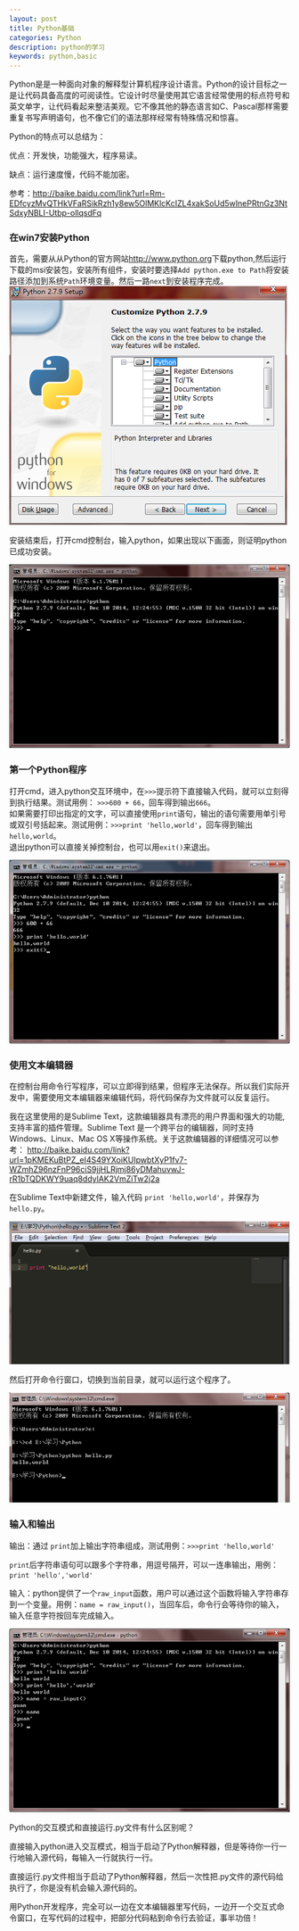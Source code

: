 ```yaml
---
layout: post
title: Python基础
categories: Python
description: python的学习
keywords: python,basic
---
```


Python是是一种面向对象的解释型计算机程序设计语言。Python的设计目标之一是让代码具备高度的可阅读性。它设计时尽量使用其它语言经常使用的标点符号和英文单字，让代码看起来整洁美观。它不像其他的静态语言如C、Pascal那样需要重复书写声明语句，也不像它们的语法那样经常有特殊情况和惊喜。

Python的特点可以总结为：

优点：开发快，功能强大，程序易读。

缺点：运行速度慢，代码不能加密。

参考：<http://baike.baidu.com/link?url=Rm-EDfcyzMvQTHkVFaRSikRzh1y8ew5OlMKlcKcIZL4xakSoUd5wInePRtnGz3NtSdxyNBLI-Utbp-ollqsdFq>

### 在win7安装Python

首先，需要从从Python的官方网站<http://www.python.org>下载python,然后运行下载的msi安装包，安装所有组件，安装时要选择`Add python.exe to Path`将安装路径添加到系统`Path`环境变量。然后一路`next`到安装程序完成。  
![python-install-1](/images/posts/python/install-1.png)

安装结束后，打开cmd控制台，输入python，如果出现以下画面，则证明python已成功安装。

![python-install](/images/posts/python/install.png)

### 第一个Python程序

打开cmd，进入python交互环境中，在`>>>`提示符下直接输入代码，就可以立刻得到执行结果。测试用例：
`>>>600 + 66`，回车得到输出`666`。  
如果需要打印出指定的文字，可以直接使用`print`语句，输出的语句需要用单引号或双引号括起来。测试用例：`>>>print 'hello,world'`，回车得到输出`hello,world`。  
退出python可以直接关掉控制台，也可以用`exit()`来退出。

![python-test-1](/images/posts/python/test-1.png)

### 使用文本编辑器

在控制台用命令行写程序，可以立即得到结果，但程序无法保存。所以我们实际开发中，需要使用文本编辑器来编辑代码，将代码保存为文件就可以反复运行。  

我在这里使用的是Sublime Text，这款编辑器具有漂亮的用户界面和强大的功能,支持丰富的插件管理。Sublime Text 是一个跨平台的编辑器，同时支持Windows、Linux、Mac OS X等操作系统。关于这款编辑器的详细情况可以参考：
<http://baike.baidu.com/link?url=1pKMEKuBtPZ_eI4S49YXoiKUIpwbtXyP1fv7-WZmhZ96nzFnP96ciS9jjHLRjmj86yDMahuvwJ-rR1bTQDKWY9uaq8ddylAK2VmZiTw2j2a>

在Sublime Text中新建文件，输入代码 `print 'hello,world'`，并保存为`hello.py`。

![python-edit-1](/images/posts/python/edit-1.png)

然后打开命令行窗口，切换到当前目录，就可以运行这个程序了。

![python-test-2](/images/posts/python/test-2.png)

### 输入和输出

输出：通过 `print`加上输出字符串组成，测试用例：`>>>print 'hello,world'`  

`print`后字符串语句可以跟多个字符串，用逗号隔开，可以一连串输出，用例：`print 'hello','world'`  

输入：python提供了一个`raw_input`函数，用户可以通过这个函数将输入字符串存到一个变量。用例：`name = raw_input()`，当回车后，命令行会等待你的输入，输入任意字符按回车完成输入。

![python-test-3](/images/posts/python/test-3.png)

Python的交互模式和直接运行.py文件有什么区别呢？

直接输入python进入交互模式，相当于启动了Python解释器，但是等待你一行一行地输入源代码，每输入一行就执行一行。

直接运行.py文件相当于启动了Python解释器，然后一次性把.py文件的源代码给执行了，你是没有机会输入源代码的。

用Python开发程序，完全可以一边在文本编辑器里写代码，一边开一个交互式命令窗口，在写代码的过程中，把部分代码粘到命令行去验证，事半功倍！



